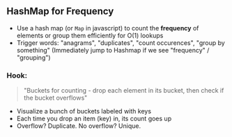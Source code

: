 ## HashMap for Frequency
- Use a hash map (or `Map` in javascript) to count the **frequency** of elements or group them efficiently for O(1) lookups
- Trigger words: "anagrams", "duplicates", "count occurences", "group by something" (Immediately jump to Hashmap if we see "frequency" / "grouping")

### Hook:
>"Buckets for counting - drop each element in its bucket, then check if the bucket overflows"
- Visualize a bunch of buckets labeled with keys
- Each time you drop an item (key) in, its count goes up
- Overflow? Duplicate. No overflow? Unique.
